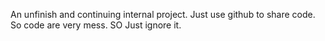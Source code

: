 An unfinish and continuing internal project. Just use github to share code. 
So code are very mess. 
SO Just ignore it.
